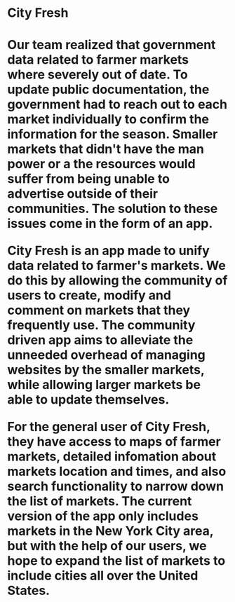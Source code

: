 <h1>City Fresh<h1>

Our team realized that government data related to farmer markets where severely out of date.  To update public documentation, the government had to reach out to each market individually to confirm the information for the season.  Smaller markets that didn't have the man power or a the resources would suffer from being unable to advertise outside of their communities.  The solution to these issues come in the form of an app.

City Fresh is an app made to unify data related to farmer's markets.  We do this by allowing the community of users to create, modify and comment on markets that they frequently use.  The community driven app aims to alleviate the unneeded overhead of managing websites by the smaller markets, while allowing larger markets be able to update themselves.

For the general user of City Fresh, they have access to maps of farmer markets, detailed infomation about markets location and times, and also search functionality to narrow down the list of markets.  The current version of the app only includes markets in the New York City area, but with the help of our users, we hope to expand the list of markets to include cities all over the United States.
